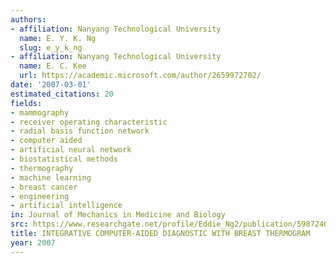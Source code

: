 ```yaml
---
authors:
- affiliation: Nanyang Technological University
  name: E. Y. K. Ng
  slug: e_y_k_ng
- affiliation: Nanyang Technological University
  name: E. C. Kee
  url: https://academic.microsoft.com/author/2659972702/
date: '2007-03-01'
estimated_citations: 20
fields:
- mammography
- receiver operating characteristic
- radial basis function network
- computer aided
- artificial neural network
- biostatistical methods
- thermography
- machine learning
- breast cancer
- engineering
- artificial intelligence
in: Journal of Mechanics in Medicine and Biology
src: https://www.researchgate.net/profile/Eddie_Ng2/publication/5987246_Advanced_integrated_technique_in_breast_cancer_thermography/links/0a85e53911b04945ed000000.pdf
title: INTEGRATIVE COMPUTER-AIDED DIAGNOSTIC WITH BREAST THERMOGRAM
year: 2007
---
```

